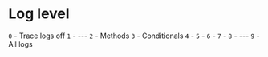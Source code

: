 # Log level

`0` - Trace logs off
`1` - ---
`2` - Methods
`3` - Conditionals
`4` - 
`5` - 
`6` - 
`7` - 
`8` - ---
`9` - All logs